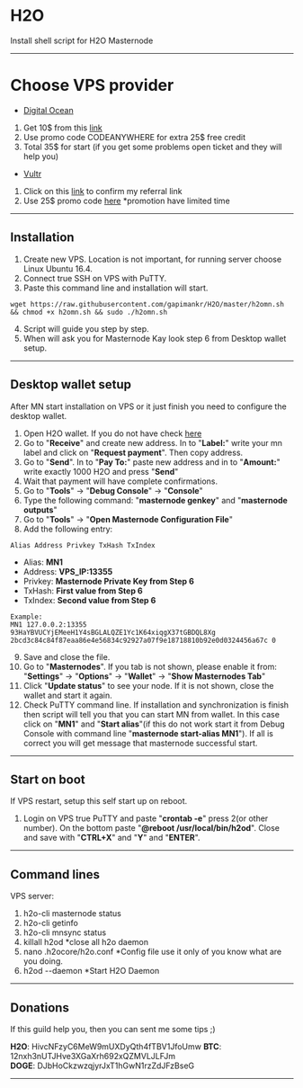 # H2O
Install shell script for H2O Masternode
***
# Choose VPS provider  

- [Digital Ocean](https://m.do.co/c/d7dfd88a4484)
1. Get 10$ from this [link](https://m.do.co/c/d7dfd88a4484)
2. Use promo code CODEANYWHERE for extra 25$ free credit
3. Total 35$ for start (if you get some problems open ticket and they will help you)

- [Vultr](https://www.vultr.com/?ref=7465291)
1. Click on this [link](https://www.vultr.com/?ref=7465291) to confirm my referral link 
2. Use 25$ promo code [here](https://www.vultr.com/promo25b?service=promo25b) *promotion have limited time
***

## Installation

1. Create new VPS. Location is not important, for running server choose Linux Ubuntu 16.4.
2. Connect true SSH on VPS with PuTTY.
3. Paste this command line and installation will start.
```
wget https://raw.githubusercontent.com/gapimankr/H2O/master/h2omn.sh && chmod +x h2omn.sh && sudo ./h2omn.sh
``` 
4. Script will guide you step by step.
5. When will ask you for Masternode Kay look step 6 from Desktop wallet setup.

***

## Desktop wallet setup

After MN start installation on VPS or it just finish you need to configure the desktop wallet. 
1. Open H2O wallet. If you do not have check [here](https://github.com/h2ocore/h2o/releases)
2. Go to "**Receive**" and create new address. In to "**Label:**" write your mn label and click on "**Request payment**". Then copy address.
3. Go to "**Send**". In to "**Pay To:**" paste new address and in to "**Amount:**" write exactly 1000 H2O and press "**Send**" 
4. Wait that payment will have complete confirmations.
5. Go to "**Tools**" -> "**Debug Console**" -> "**Console**"
6. Type the following command: "**masternode genkey**" and "**masternode outputs**"
7. Go to "**Tools**" -> "**Open Masternode Configuration File**"
8. Add the following entry:  
```
Alias Address Privkey TxHash TxIndex
```
* Alias: **MN1**
* Address: **VPS_IP:13355**
* Privkey: **Masternode Private Key from Step 6**
* TxHash: **First value from Step 6**
* TxIndex:  **Second value from Step 6**

```
Example:
MN1 127.0.0.2:13355 93HaYBVUCYjEMeeH1Y4sBGLALQZE1Yc1K64xiqgX37tGBDQL8Xg
2bcd3c84c84f87eaa86e4e56834c92927a07f9e18718810b92e0d0324456a67c 0
```
9. Save and close the file.
10. Go to "**Masternodes**". If you tab is not shown, please enable it from: "**Settings**" -> "**Options**" -> "**Wallet**" -> "**Show Masternodes Tab**"
11. Click "**Update status**" to see your node. If it is not shown, close the wallet and start it again.
12. Check PuTTY command line. If installation and synchronization is finish then script will tell you that you can start MN from wallet. 
	In this case click on "**MN1**" and "**Start alias**"(if this do not work start it from Debug Console with command line "**masternode start-alias MN1**"). 
	If all is correct you will get message that masternode successful start.
***

## Start on boot

If VPS restart, setup this self start up on reboot.
1. Login on VPS true PuTTY and paste "**crontab -e**" press 2(or other number). On the bottom paste "**@reboot /usr/local/bin/h2od**". Close and save with "**CTRL+X**" and "**Y**" and "**ENTER**". 

***

## Command lines

VPS server:
1. h2o-cli masternode status
2. h2o-cli getinfo
3. h2o-cli mnsync status
4. killall h2od *close all h2o daemon
5. nano .h2ocore/h2o.conf *Config file use it only of you know what are you doing.
6. h2od --daemon *Start H2O Daemon 

***

## Donations 

If this guild help you, then you can sent me some tips ;)

**H2O**: HivcNFzyC6MeW9mUXDyQth4fTBV1JfoUmw 
**BTC**: 12nxh3nUTJHve3XGaXrh692xQZMVLJLFJm  
**DOGE**: DJbHoCkzwzqjyrJxT1hGwN1rzZdJFzBseG
***
